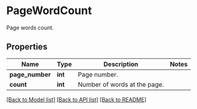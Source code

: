 ﻿# PageWordCount
Page words count.

## Properties
Name | Type | Description | Notes
------------ | ------------- | ------------- | -------------
**page_number** | **int** | Page number. | 
**count** | **int** | Number of words at the page. | 

[[Back to Model list]](../README.md#documentation-for-models) [[Back to API list]](../README.md#documentation-for-api-endpoints) [[Back to README]](../README.md)


